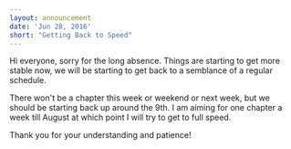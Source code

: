 ```yaml
---
layout: announcement
date: 'Jun 28, 2016'
short: "Getting Back to Speed"
---
```


Hi everyone, sorry for the long absence. Things are starting to get more stable now, we will be starting to get back to a semblance of a regular schedule.

There won't be a chapter this week or weekend or next week, but we should be starting back up around the 9th. I am aiming for one chapter a week till August at which point I will try to get to full speed.

Thank you for your understanding and patience!
